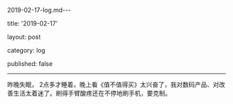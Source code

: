 2019-02-17-log.md---

title: '2019-02-17'

layout: post

category: log

published: false

---

昨晚失眠， 2点多才睡着，晚上看《值不值得买》太兴奋了，我对数码产品、对改善生活太着迷了。刷得手臂酸疼还在不停地刷手机，要克制。

